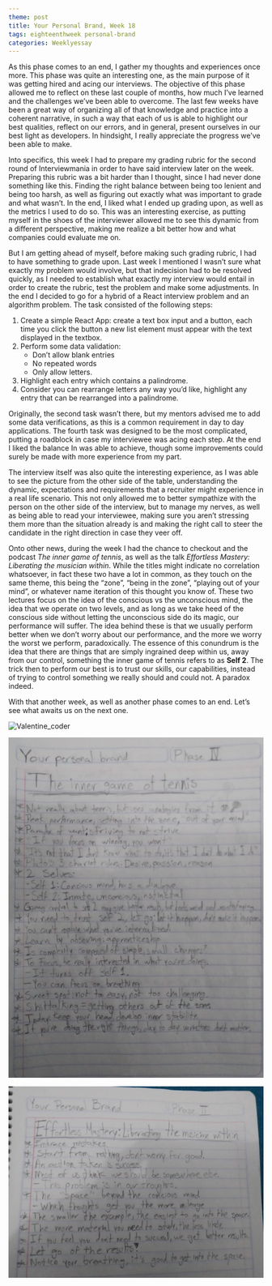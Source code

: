 ```yaml
---
theme: post
title: Your Personal Brand, Week 18
tags: eighteenthweek personal-brand
categories: Weeklyessay
---
```


As this phase comes to an end, I gather my thoughts and experiences once more. This phase was quite an interesting one, as the main purpose of it was getting hired and acing our interviews. The objective of this phase allowed me to reflect on these last couple of months, how much I’ve learned and the challenges we’ve been able to overcome. The last few weeks have been a great way of organizing all of that knowledge and practice into a coherent narrative, in such a way that each of us is able to highlight our best qualities, reflect on our errors, and in general, present ourselves in our best light as developers. In hindsight, I really appreciate the progress we’ve been able to make. 

Into specifics, this week I had to prepare my grading rubric for the second round of Interviewmania in order to have said interview later on the week. Preparing this rubric was a bit harder than I thought, since I had never done something like this. Finding the right balance between being too lenient and being too harsh, as well as figuring out exactly what was important to grade and what wasn’t. In the end, I liked what I ended up grading upon, as well as the metrics I used to do so. This was an interesting exercise, as putting myself in the shoes of the interviewer allowed me to see this dynamic from a different perspective, making me realize a bit better how and what companies could evaluate me on. 

But I am getting ahead of myself, before making such grading rubric, I had to have something to grade upon. Last week I mentioned I wasn’t sure what exactly my problem would involve, but that indecision had to be resolved quickly, as I needed to establish what exactly my interview would entail in order to create the rubric, test the problem and make some adjustments. In the end I decided to go for a hybrid of a React interview problem and an algorithm problem. The task consisted of the following steps: 

1. Create a simple React App: create a text box input and a button, each time you click the button a new list element must appear with the text displayed in the textbox. 
2. Perform some data validation: 
    - Don’t allow blank entries 
    - No repeated words 
    - Only allow letters. 
3. Highlight each entry which contains a palindrome. 
4. Consider you can rearrange letters any way you’d like, highlight any entry that can be rearranged into a palindrome. 

Originally, the second task wasn’t there, but my mentors advised me to add some data verifications, as this is a common requirement in day to day applications. The fourth task was designed to be the most complicated, putting a roadblock in case my interviewee was acing each step. At the end I liked the balance In was able to achieve, though some improvements could surely be made with more experience from my part. 

The interview itself was also quite the interesting experience, as I was able to see the picture from the other side of the table, understanding the dynamic, expectations and requirements that a recruiter might experience in a real life scenario. This not only allowed me to better sympathize with the person on the other side of the interview, but to manage my nerves, as well as being able to read your interviewee, making sure you aren’t stressing them more than the situation already is and making the right call to steer the candidate in the right direction in case they veer off. 

Onto other news, during the week I had the chance to checkout and the podcast *The inner game of tennis*, as well as the talk *Effortless Mastery: Liberating the musician within*. While the titles might indicate no correlation whatsoever, in fact these two have a lot in common, as they touch on the same theme, this being the “zone”, “being in the zone”, “playing out of your mind”, or whatever name iteration of this thought you know of. These two lectures focus on the idea of the conscious vs the unconscious mind, the idea that we operate on two levels, and as long as we take heed of the conscious side without letting the unconscious side do its magic, our performance will suffer. The idea behind these is that we usually perform better when we don’t worry about our performance, and the more we worry the worst we perform, paradoxically. The essence of this conundrum is the idea that there are things that are simply ingrained deep within us, away from our control, something the inner game of tennis refers to as **Self 2**. The trick then to perform our best is to trust our skills, our capabilities, instead of trying to control something we really should and could not. A paradox indeed. 

With that another week, as well as another phase comes to an end. Let’s see what awaits us on the next one. 


![Valentine_coder](https://i.pinimg.com/originals/1b/02/a9/1b02a95a753700584726916683f269cf.jpg) 


![Sketch_1](https://raw.githubusercontent.com/Al-0/Encora-Apprenticeship/main/sketches/Week_18/WhatsApp%20Image%202022-02-13%20at%207.28.49%20PM.jpeg) 


![Sketch_2](https://raw.githubusercontent.com/Al-0/Encora-Apprenticeship/main/sketches/Week_18/WhatsApp%20Image%202022-02-13%20at%207.28.49%20PM%20(1).jpeg) 

